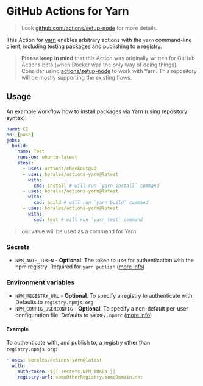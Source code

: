 # GitHub Actions for Yarn

> Look [github.com/actions/setup-node](https://github.com/actions/setup-node) for more details.

This Action for [yarn](https://yarnpkg.com) enables arbitrary actions with the `yarn` command-line client, including testing packages and publishing to a registry.

> **Please keep in mind** that this Action was originally written for GitHub Actions beta (when Docker was the only way of doing things).
Consider using [actions/setup-node](https://github.com/actions/setup-node) to work with Yarn. This repository will be mostly supporting the existing flows.

## Usage

An example workflow how to install packages via Yarn (using repository syntax):

```yml
name: CI
on: [push]
jobs:
  build:
    name: Test
    runs-on: ubuntu-latest
    steps:
      - uses: actions/checkout@v2
      - uses: borales/actions-yarn@latest
        with:
          cmd: install # will run `yarn install` command
      - uses: borales/actions-yarn@latest
        with:
          cmd: build # will run `yarn build` command
      - uses: borales/actions-yarn@latest
        with:
          cmd: test # will run `yarn test` command
```

> `cmd` value will be used as a command for Yarn

### Secrets

* `NPM_AUTH_TOKEN` - **Optional**. The token to use for authentication with the npm registry. Required for `yarn publish` ([more info](https://docs.npmjs.com/getting-started/working_with_tokens))

### Environment variables

* `NPM_REGISTRY_URL` - **Optional**. To specify a registry to authenticate with. Defaults to `registry.npmjs.org`
* `NPM_CONFIG_USERCONFIG` - **Optional**. To specify a non-default per-user configuration file. Defaults to `$HOME/.npmrc` ([more info](https://docs.npmjs.com/misc/config#npmrc-files))

#### Example

To authenticate with, and publish to, a registry other than `registry.npmjs.org`:

```yml
- uses: borales/actions-yarn@latest
  with:
    auth-token: ${{ secrets.NPM_TOKEN }}
    registry-url: someOtherRegistry.someDomain.net
```
